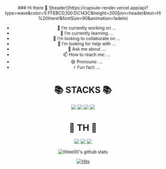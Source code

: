 <div align=center> 
### Hi there 👋
![header](https://capsule-render.vercel.app/api?type=wave&color=5:FFEBCD,100:DC143C&height=200&section=header&text=Hi%20there!&fontSize=90&animation=fadeIn)

- 🔭 I’m currently working on ...
- 🌱 I’m currently learning ...
- 👯 I’m looking to collaborate on ...
- 🤔 I’m looking for help with ...
- 💬 Ask me about ...
- 📫 How to reach me: ...
- 😄 Pronouns: ...
- ⚡ Fun fact: ...

<div align=center><h1>📚 STACKS 📚</h1></div>
<div align=center> 
<img src="https://img.shields.io/badge/C-A8B9CC?style=flat-square&logo=C&logoColor=white"/></a>
<img src="https://img.shields.io/badge/C++-00599C?style=flat-square&logo=C++&logoColor=white"/></a>
<img src="https://img.shields.io/badge/Python-3766AB?style=flat-square&logo=Python&logoColor=white"/></a>
<img src="https://img.shields.io/badge/Pytorch-EE4C2C?style=flat-square&logo=Pytorch&logoColor=white"/></a>
</div>

<div align="center"><h1>💖 TH 💖</h1></div>
<div align=center> 
<a href="https://github.com/thlee00/"><img src="https://img.shields.io/badge/github-181717?style=for-the-badge&logo=github&logoColor=white&link=https://github.com/thlee00/"></a>
<a href="https://thlee00.tistory.com/"><img src="https://img.shields.io/badge/Tistory-000000?style=flat-square&logo=Tistory&logoColor=white&link=https://thlee00.tistory.com/"/></a>
<a href="https://www.instagram.com/taeo.ohui/"><img src="https://img.shields.io/badge/Instagram-E4405F?style=flat-square&logo=Instagram&logoColor=white&link=https://www.instagram.com/taeo.ohui/"/></a>
</div>



![thlee00's github stats](https://github-readme-stats.vercel.app/api?username=thlee00&show_icons=true)

[![Hits](https://hits.seeyoufarm.com/api/count/incr/badge.svg?url=https%3A%2F%2Fgithub.com%2Fthlee00%2Fhit-counter&count_bg=%2379C83D&title_bg=%23555555&icon=&icon_color=%23E7E7E7&title=hits&edge_flat=false)](https://hits.seeyoufarm.com)
</div>
